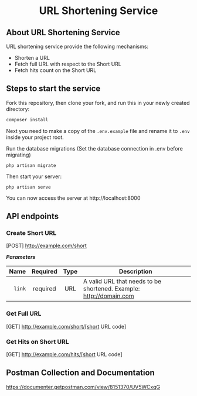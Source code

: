 <h1 align="center">URL Shortening Service</h1>

## About URL Shortening Service

URL shortening service provide the following mechanisms:

- Shorten a URL
- Fetch full URL with respect to the Short URL
- Fetch hits count on the Short URL

## Steps to start the service
Fork this repository, then clone your fork, and run this in your newly created directory:

``` bash
composer install
```

Next you need to make a copy of the `.env.example` file and rename it to `.env` inside your project root.

Run the database migrations (Set the database connection in .env before migrating)

```
php artisan migrate
```

Then start your server:

```
php artisan serve
```
You can now access the server at http://localhost:8000


## API endpoints
### Create Short URL
[POST] http://example.com/short

***Parameters***

|          Name | Required |  Type   | Description                                                                                                                                                           |
| -------------:|:--------:|:-------:| ---------------|
|     `link` | required | URL  |  A valid URL that needs to be shortened. Example: http://domain.com                                                                |
   

### Get Full URL
[GET] http://example.com/short/[short URL code]

### Get Hits on Short URL
[GET] http://example.com/hits/[short URL code]

## Postman Collection and Documentation

https://documenter.getpostman.com/view/8151370/UV5WCxqG

